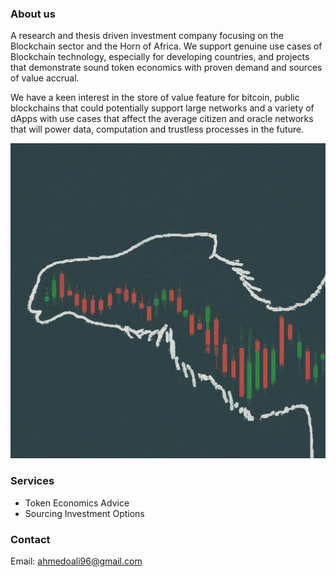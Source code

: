 ### About us

A research and thesis driven investment company focusing on the Blockchain sector and the Horn of Africa. We support genuine use cases of Blockchain technology, especially for developing countries, and projects that demonstrate sound token economics with proven demand and sources of value accrual. 

We have a keen interest in the store of value feature for bitcoin, public blockchains that could potentially support large networks and a variety of dApps with use cases that affect the average citizen and oracle networks that will power data, computation and trustless processes in the future.

![Logo](images/nclogo.jpeg)

### Services
- Token Economics Advice
- Sourcing Investment Options

### Contact
Email: ahmedoali96@gmail.com
